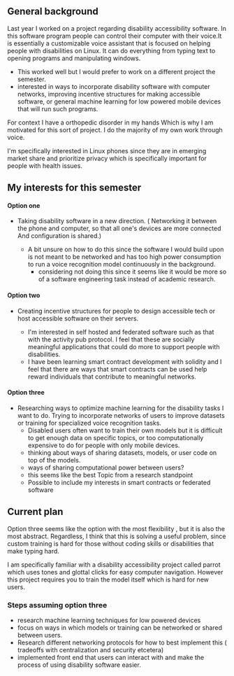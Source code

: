 ## General background

Last year I worked on a project regarding disability accessibility software.
In this software program people can control their computer with their voice.It is essentially a customizable voice assistant that is focused on helping people with disabilities on Linux. It can do everything from typing text to opening programs and manipulating windows.

- This worked well but I would prefer to work on a different project the semester.
- interested in ways to incorporate disability software with computer networks, improving incentive structures for making accessible software, or general machine learning for low powered mobile devices that will run such programs.

For context I have a orthopedic disorder in my hands Which is why I am motivated for this sort of project. I do the majority of my own work through voice.

I'm specifically interested in Linux phones since they are in emerging market share and prioritize privacy which is specifically important for people with health issues.

## My interests for this semester

#### Option one

- Taking disability software in a new direction. ( Networking it between the phone and computer, so that all one's devices are more connected And configuration is shared.)

  - A bit unsure on how to do this since the software I would build upon is not meant to be networked and has too high power consumption to run a voice recognition model continuously in the background.
    - considering not doing this since it seems like it would be more so of a software engineering task instead of academic research.

#### Option two

- Creating incentive structures for people to design accessible tech or host accessible software on their servers.

  - I'm interested in self hosted and federated software such as that with the activity pub protocol. I feel that these are socially meaningful applications that could do more to support people with disabilities.
  - I have been learning smart contract development with solidity and I feel that there are ways that smart contracts can be used help reward individuals that contribute to meaningful networks.

#### Option three

- Researching ways to optimize machine learning for the disability tasks I want to do. Trying to incorporate networks of users to improve datasets or training for specialized voice recognition tasks.
  - Disabled users often want to train their own models but it is difficult to get enough data on specific topics, or too computationally expensive to do for people with only mobile devices.
  - thinking about ways of sharing datasets, models, or user code on top of the models.
  - ways of sharing computational power between users?
  - this seems like the best Topic from a research standpoint
  - Possible to include my interests in smart contracts or federated software

## Current plan

Option three seems like the option with the most flexibility , but it is also the most abstract. Regardless, I think that this is solving a useful problem, since custom training is hard for those without coding skills or disabilities that make typing hard.

I am specifically familiar with a disability accessibility project called parrot which uses tones and glottal clicks for easy computer navigation. However this project requires you to train the model itself which is hard for new users.

### Steps assuming option three

- research machine learning techniques for low powered devices
- focus on ways in which models or training can be networked or shared between users.
- Research different networking protocols for how to best implement this ( tradeoffs with centralization and security etcetera)
- implemented front end that users can interact with and make the process of using disability software easier.
